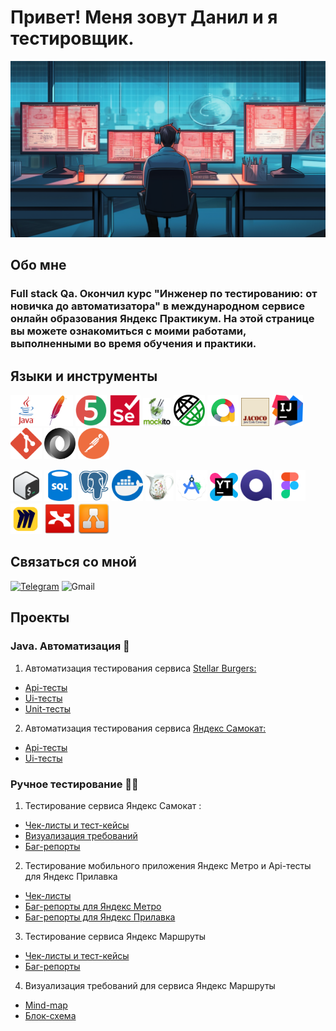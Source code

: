 
# Привет! Меня зовут Данил и я тестировщик. 

![Header](https://github.com/FixStress/fixStress/blob/main/assets/header2.png)

## Обо мне
### Full stack Qa. Окончил курс "Инженер по тестированию: от новичка до автоматизатора" в международном сервисе онлайн образования Яндекс Практикум. На этой странице вы можете ознакомиться с моими работами, выполненными во время обучения и практики.
### 

## Языки и инструменты

<img src="https://github.com/FixStress/fixStress/blob/main/assets/java-logo.png" title="Java" width="50"/><img src="https://github.com/FixStress/fixStress/blob/main/assets/maven-logo.png" title="Maven" width="50"/> <img src="https://github.com/FixStress/fixStress/blob/main/assets/junit5-logo.png" title="JUnit 5" width="50"/> <img src="https://github.com/FixStress/fixStress/blob/main/assets/Selenium.png" title="Selenium" width="50"/> <img src="https://github.com/FixStress/fixStress/blob/main/assets/mockito-logo.png" title="Mockito" width="45"/> <img src="https://github.com/FixStress/fixStress/blob/main/assets/rest-assured-logo.png" title="REST Assured" width="50"/> <img src="https://github.com/FixStress/fixStress/blob/main/assets/allure-logo.png" title="Allure" width="50"/> <img src="https://github.com/FixStress/fixStress/blob/main/assets/jacoco-logo.png" title="Jacoco" width="45"/> <img src="https://github.com/FixStress/fixStress/blob/main/assets/intellijidea-logo.png" title="IntellijIDEA" width="50"/> <img src="https://github.com/FixStress/fixStress/blob/main/assets/git-logo.png" title="Git" width="50"/> <img src="https://github.com/FixStress/fixStress/blob/main/assets/json-logo.png" title="JSON" width="50"/> <img src="https://github.com/FixStress/fixStress/blob/main/assets/postman-logo.png" title="Postman" width="50"/>

<img src="https://github.com/FixStress/fixStress/blob/main/assets/bash-logo.png" title="Bash" width="50"/> <img src="https://github.com/FixStress/fixStress/blob/main/assets/sql-logo.png" title="SQL" width="50"/> <img src="https://github.com/FixStress/fixStress/blob/main/assets/postgresql-logo.png" title="PostgreSQL" width="50"/> <img src="https://github.com/FixStress/fixStress/blob/main/assets/docker-logo.png" title="Docker" width="50"/> <img src="https://github.com/FixStress/fixStress/blob/main/assets/charles-logo.png" title="Charles" width="45"/> <img src="https://github.com/FixStress/fixStress/blob/main/assets/android-studio-logo.png" title="Android Studio" width="50"/> <img src="https://github.com/FixStress/fixStress/blob/main/assets/youtrack-logo.png" title="YouTrack" width="45"/> <img src="https://github.com/FixStress/fixStress/blob/main/assets/qase-logo.png" title="Qase" width="50"/> <img src="https://github.com/FixStress/fixStress/blob/main/assets/figma-logo.png" title="Figma" width="50"/> <img src="https://github.com/FixStress/fixStress/blob/main/assets/miro-logo.png" title="Miro" width="50"/> <img src="https://github.com/FixStress/fixStress/blob/main/assets/xmind-logo.png" title="Xmind" width="50"/> <img src="https://github.com/FixStress/fixStress/blob/main/assets/drawio-logo.png" title="draw.io" width="50"/>

## Связаться со мной
[![Telegram](https://img.shields.io/badge/-Telegram-090909?style-for-the-badge&logo=telegram)](https://t.me/fix_stress)
![Gmail](https://img.shields.io/badge/-danil.fixstress.astakhov@gmail.com-090909?style-for-the-badge&logo=gmail)

## Проекты

### Java. Автоматизация :robot: 
1. Автоматизация тестирования сервиса [Stellar Burgers:](https://stellarburgers.nomoreparties.site/)
* [Api-тесты](https://github.com/FixStress/Api-tests_for_Stellar_Burgers)
* [Ui-тесты](https://github.com/FixStress/Ui-tests_for_Stellar_Burgers)
* [Unit-тесты](https://github.com/FixStress/Unit-tests_for_Stellar_Burgers)
2. Автоматизация тестирования сервиса [Яндекс Самокат:](https://qa-scooter.praktikum-services.ru/)
* [Api-тесты](https://github.com/FixStress/Api-tests_for_Yandex_Scooter)
* [Ui-тесты](https://github.com/FixStress/Ui-tests_for_Yandex_Scooter)

### Ручное тестирование :technologist:
1. Тестирование сервиса Яндекс Самокат :
* [Чек-листы и тест-кейсы](https://docs.google.com/spreadsheets/d/1HEuZn89eNHAc0WXc1KUKBGhi7m2VBXPONDirHrvPSyY/edit?usp=sharing)
* [Визуализация требований](https://miro.com/app/board/uXjVNS5kS3w=/)
* [Баг-репорты](https://fixstress.youtrack.cloud/issues/fxs?q=%D1%82%D0%B5%D0%B3:%20%7B%D0%94%D0%B8%D0%BF%D0%BB%D0%BE%D0%BC%D0%BD%D0%B0%D1%8F%20%D1%80%D0%B0%D0%B1%D0%BE%D1%82%D0%B0%7D)
2. Тестирование мобильного приложения Яндекс Метро и Api-тесты для Яндекс Прилавка
* [Чек-листы](https://docs.google.com/spreadsheets/d/1nzPKTDMzirTtGKSnLz2xrHwdjyZOn_BbtYYWw4jU6mo/edit?usp=sharing)
* [Баг-репорты для Яндекс Метро](https://fixstress.youtrack.cloud/issues/fxs?q=%D1%82%D0%B5%D0%B3:%20%7BSprint%203%20Mobile%7D)
* [Баг-репорты для Яндекс Прилавка](https://fixstress.youtrack.cloud/issues/fxs?q=%D1%82%D0%B5%D0%B3:%20%7BSprint%203%20API%7D)
3. Тестирование сервиса Яндекс Маршруты
* [Чек-листы и тест-кейсы](https://docs.google.com/spreadsheets/d/126UNiuPSp1MZu6_ArCoNmYGQpBSfXHtLUGgPp5Vmsac/edit?usp=sharing)
* [Баг-репорты](https://fixstress.youtrack.cloud/issues/fxs?q=%D1%82%D0%B5%D0%B3:%20%7BSprint%202%7D)
4. Визуализация требований для сервиса Яндекс Маршруты
* [Mind-map](https://miro.com/app/board/uXjVMw2b2ys=/?share_link_id=868546698351)
* [Блок-схема](https://github.com/FixStress/fixStress/blob/main/assets/%D0%91%D0%BB%D0%BE%D0%BA-%D1%81%D1%85%D0%B5%D0%BC%D0%B0.drawio.png)
